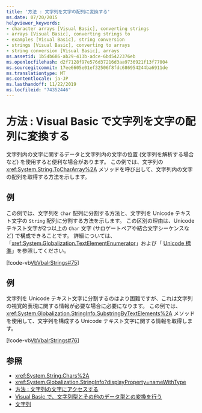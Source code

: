 ```yaml
---
title: '方法 : 文字列を文字の配列に変換する'
ms.date: 07/20/2015
helpviewer_keywords:
- character arrays [Visual Basic], converting strings
- arrays [Visual Basic], converting strings to
- examples [Visual Basic], string conversion
- strings [Visual Basic], converting to arrays
- string conversion [Visual Basic], arrays
ms.assetid: 1b54b686-ab29-413b-adce-6bd5422376eb
ms.openlocfilehash: d2f7128f97e576d37216d3aa9736921f13f77004
ms.sourcegitcommit: 17ee6605e01ef32506f8fdc686954244ba6911de
ms.translationtype: MT
ms.contentlocale: ja-JP
ms.lasthandoff: 11/22/2019
ms.locfileid: "74352446"
---
```

# <a name="how-to-convert-a-string-to-an-array-of-characters-in-visual-basic"></a>方法 : Visual Basic で文字列を文字の配列に変換する
文字列内の文字に関するデータと文字列内の文字の位置 (文字列を解析する場合など) を使用すると便利な場合があります。 この例では、文字列の <xref:System.String.ToCharArray%2A> メソッドを呼び出して、文字列内の文字の配列を取得する方法を示します。  
  
## <a name="example"></a>例  
 この例では、文字列を `Char` 配列に分割する方法と、文字列を Unicode テキスト文字の `String` 配列に分割する方法を示します。 この区別の理由は、Unicode テキスト文字が2つ以上の `Char` 文字 (サロゲートペアや結合文字シーケンスなど) で構成できることです。 詳細については、「<xref:System.Globalization.TextElementEnumerator>」および「 [Unicode 標準](https://www.unicode.org/standard/standard.html)」を参照してください。  
  
 [!code-vb[VbVbalrStrings#75](~/samples/snippets/visualbasic/VS_Snippets_VBCSharp/VbVbalrStrings/VB/Class4.vb#75)]  
  
## <a name="example"></a>例  
 文字列を Unicode テキスト文字に分割するのはより困難ですが、これは文字列の視覚的表現に関する情報が必要な場合に必要になります。 この例では、<xref:System.Globalization.StringInfo.SubstringByTextElements%2A> メソッドを使用して、文字列を構成する Unicode テキスト文字に関する情報を取得します。  
  
 [!code-vb[VbVbalrStrings#76](~/samples/snippets/visualbasic/VS_Snippets_VBCSharp/VbVbalrStrings/VB/Class4.vb#76)]  
  
## <a name="see-also"></a>参照

- <xref:System.String.Chars%2A>
- <xref:System.Globalization.StringInfo?displayProperty=nameWithType>
- [方法 : 文字列の文字にアクセスする](../../../../visual-basic/programming-guide/language-features/strings/how-to-access-characters-in-strings.md)
- [Visual Basic で、文字列型とその他のデータ型との変換を行う](../../../../visual-basic/programming-guide/language-features/strings/converting-between-strings-and-other-data-types.md)
- [文字列](../../../../visual-basic/programming-guide/language-features/strings/index.md)
